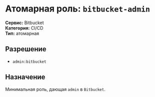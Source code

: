 # Атомарная роль: `bitbucket-admin`

**Сервис:** Bitbucket  
**Категория:** CI/CD  
**Тип:** атомарная

## Разрешение
- `admin:bitbucket`

## Назначение
Минимальная роль, дающая `admin` в `Bitbucket`.
